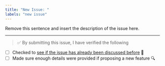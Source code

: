 ```yaml
---
title: "New Issue: "
labels: "new issue"
---
```


Remove this sentence and insert the description of the issue here.

---

<!-- Thank you for contributing to Techqueria, it is much appreciated! 😊 -->

<!-- Before raising an issue, make sure to verify the following. -->

> ✅️ By submitting this issue, I have verified the following

- [ ] Checked to [see if the issue has already been discussed before](https://github.com/techqueria/website/issues) 🤔️
- [ ] Made sure enough details were provided if proposing a new feature 🔍️
